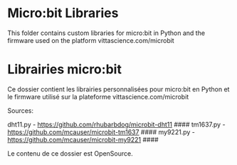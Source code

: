 # Micro:bit Libraries
This folder contains custom libraries for micro:bit in Python and the firmware used on the platform vittascience.com/microbit

# Librairies micro:bit
Ce dossier contient les librairies personnalisées pour micro:bit en Python et le firmware utilisé sur la plateforme vittascience.com/microbit

Sources:

dht11.py - https://github.com/rhubarbdog/microbit-dht11  ####
tm1637.py - https://github.com/mcauser/microbit-tm1637  ####
my9221.py - https://github.com/mcauser/microbit-my9221  ####

Le contenu de ce dossier est OpenSource.
